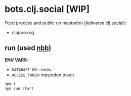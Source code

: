 # bots.clj.social [WIP]

Feed process and public on mastodon (_fediverse_ [clj.social](https://clj.social)):

- clojure.org

## run (used [nbb](https://github.com/babashka/nbb))

**ENV VARS:**

- `DATABASE_URL`: redis
- `ACCESS_TOKEN`: mastodon token

``` sh
npm i
npm run start
```
